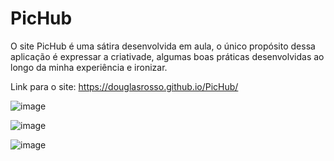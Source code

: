 # PicHub
O site PicHub é uma sátira desenvolvida em aula, o único propósito dessa aplicação é expressar a criativade, algumas boas práticas desenvolvidas ao longo da minha experiência e ironizar. 

Link para o site: https://douglasrosso.github.io/PicHub/

![image](https://github.com/douglasrosso/PicHub/assets/107089633/f131f35e-04a6-4ebe-8f82-490a0006e1a9)

![image](https://github.com/douglasrosso/PicHub/assets/107089633/c8bfe25c-55c2-4bd7-91ee-58abe7412e6b)

![image](https://github.com/douglasrosso/PicHub/assets/107089633/a12577ce-0eb9-42d2-a192-2ebf5767ddec)
